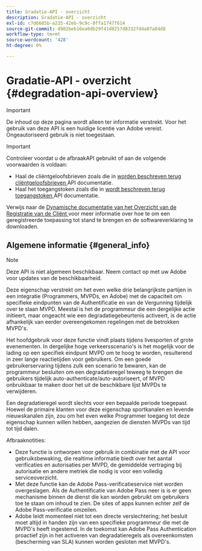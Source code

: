 ```yaml
---
title: Gradatie-API - overzicht
description: Gradatie-API - overzicht
exl-id: c7d6685b-a235-42eb-9c9c-0ffa1747f614
source-git-commit: d982beb16ea0db29f41d0257d8332fd4a07a84d8
workflow-type: tm+mt
source-wordcount: '428'
ht-degree: 0%

---
```



# Gradatie-API - overzicht {#degradation-api-overview}

>[!IMPORTANT]
>
> De inhoud op deze pagina wordt alleen ter informatie verstrekt. Voor het gebruik van deze API is een huidige licentie van Adobe vereist. Ongeautoriseerd gebruik is niet toegestaan.

>[!IMPORTANT]
>
> Controleer voordat u de afbraakAPI gebruikt of aan de volgende voorwaarden is voldaan:
>
> * Haal de cliëntgeloofsbrieven zoals die in [ worden beschreven terug cliëntgeloofsbrieven ](../../rest-apis/rest-api-dcr/apis/dynamic-client-registration-apis-retrieve-client-credentials.md) API documentatie.
> * Haal het toegangstoken zoals die in [ wordt beschreven terug toegangstoken ](../../rest-apis/rest-api-dcr/apis/dynamic-client-registration-apis-retrieve-access-token.md) API documentatie.
>
> Verwijs naar de [ Dynamische documentatie van het Overzicht van de Registratie van de Cliënt ](../../rest-apis/rest-api-dcr/dynamic-client-registration-overview.md) voor meer informatie over hoe te om een geregistreerde toepassing tot stand te brengen en de softwareverklaring te downloaden.

## Algemene informatie {#general_info}

>[!NOTE]
>
>Deze API is niet algemeen beschikbaar. Neem contact op met uw Adobe voor updates van de beschikbaarheid.

Deze eigenschap verstrekt om het even welke drie belangrijkste partijen in een integratie (Programmers, MVPDs, en Adobe) met de capaciteit om specifieke eindpunten van de Authentificatie en van de Vergunning tijdelijk over te slaan MVPD. Meestal is het de programmeur die een dergelijke actie initieert, maar ongeacht wie een degradatiegebeurtenis activeert, is de actie afhankelijk van eerder overeengekomen regelingen met de betrokken MVPD&#39;s.

Het hoofdgebruik voor deze functie vindt plaats tijdens livesporten of grote evenementen. In dergelijke hoge verkeersscenario&#39;s is het mogelijk voor de lading op een specifiek eindpunt MVPD om te hoog te worden, resulterend in zeer lange reactietijden voor gebruikers. Om een goede gebruikerservaring tijdens zulk een scenario te bewaren, kan de programmeur besluiten om een degradatieregel teweeg te brengen die gebruikers tijdelijk auto-authenticate/auto-autoriseert, of MVPD onbruikbaar te maken door het uit de beschikbare lijst MVPDs te verwijderen.

Een degradatieregel wordt slechts voor een bepaalde periode toegepast. Hoewel de primaire klanten voor deze eigenschap sportkanalen en levende nieuwskanalen zijn, zou om het even welke Programmer toegang tot deze eigenschap kunnen willen hebben, aangezien de diensten MVPDs van tijd tot tijd dalen.

Afbraaknotities:

- Deze functie is ontworpen voor gebruik in combinatie met de API voor gebruiksbewaking, die realtime informatie biedt over het aantal verificaties en autorisaties per MVPD, de gemiddelde vertraging bij autorisatie en andere metriek die nodig is voor een volledig serviceoverzicht.
- Met deze functie kan de Adobe Pass-verificatieservice niet worden overgeslagen. Als de Authentificatie van Adobe Pass neer is is er geen mechanisme binnen de dienst die kan worden gebruikt om gebruikers toe te staan om inhoud te zien. De sites of apps kunnen echter zelf de Adobe Pass-verificatie omzeilen.
- Adobe leidt momenteel niet tot een directe verslechtering; het besluit moet altijd in handen zijn van een specifieke programmeur die met de MVPD&#39;s heeft ingestemd. In de toekomst kan Adobe Pass Authentication proactief zijn in het activeren van degradatieregels als overeenkomsten (bescherming van SLA) kunnen worden gesloten met MVPD&#39;s.

<!--
## Related Information {#related}

- [ESM API](/help/authentication/entitlement-service-monitoring-api.md)
- [Server-side Metrics](/help/authentication/understanding-serverside-metrics.md)
-->
